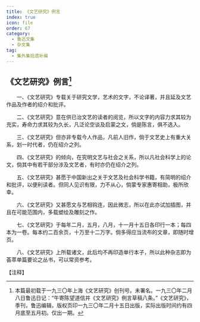 ```yaml
---
title: 《文艺研究》例言
index: true
icon: file
order: 67
category:
  - 鲁迅文集
  - 杂文集
tag:  
  - 集外集拾遗补编
---
```


## 《文艺研究》例言[^①]

　　一、《文艺研究》专载关于研究文学，艺术的文字，不论译著，并且延及文艺作品及作者的绍介和批评。

　　二、《文艺研究》意在供已治文艺的读者的阅览，所以文字的内容力求其较为充实，寿命力求其较为久长，凡泛论空谈及启蒙之文，倘是陈言，俱不选入。

　　三、《文艺研究》但亦非专载今人作品，凡前人旧作，倘于文艺史上有重大关系，划一时代者，仍在绍介之列。

　　四、《文艺研究》的倾向，在究明文艺与社会之关系，所以凡社会科学上的论文，倘其中有若干部分涉及文艺者，有时亦仍在绍介之列。

　　五、《文艺研究》甚愿于中国新出之关于文艺及社会科学书籍，有简明的绍介和批评，以便利读者。但同人见识有限，力不从心，倘蒙专家惠寄相助，极所欣幸。

　　六、《文艺研究》又甚愿文与艺相钩连，因此微志，所以在此亦试加插图，并且在可能范围内，多载塑绘及雕刻之作。

　　七、《文艺研究》于每年二月，五月，八月，十一月十五日各印行一本；每四本为一卷。每本约二百余页，十万至十二万字。倘多得应当流布的文章，即随时增页。

　　八、《文艺研究》上所载诸文，此后均不再印造单行本子，所以此种杂志即为荟萃单篇要论之丛书，可以常资参考。

【注释】

[^①]:本篇最初载于一九三〇年上海《文艺研究》创刊号。未署名。一九三〇年二月八日鲁迅日记：“午寄陈望道信并《文艺研究》例言草稿八条。”《文艺研究》，季刊，鲁迅编辑，版权页印一九三〇年二月十五日出版，实际出版时间约有四月底至五月初。仅出一期。

